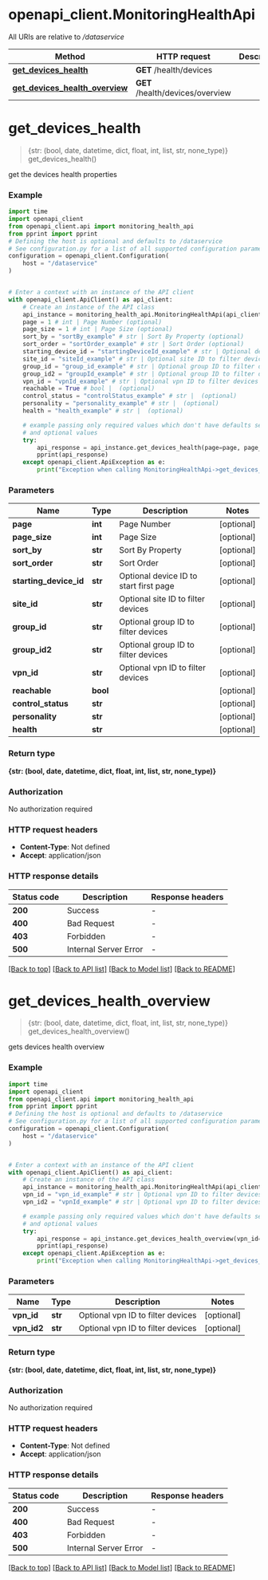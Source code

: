 # openapi_client.MonitoringHealthApi

All URIs are relative to */dataservice*

Method | HTTP request | Description
------------- | ------------- | -------------
[**get_devices_health**](MonitoringHealthApi.md#get_devices_health) | **GET** /health/devices | 
[**get_devices_health_overview**](MonitoringHealthApi.md#get_devices_health_overview) | **GET** /health/devices/overview | 


# **get_devices_health**
> {str: (bool, date, datetime, dict, float, int, list, str, none_type)} get_devices_health()



get the devices health properties

### Example


```python
import time
import openapi_client
from openapi_client.api import monitoring_health_api
from pprint import pprint
# Defining the host is optional and defaults to /dataservice
# See configuration.py for a list of all supported configuration parameters.
configuration = openapi_client.Configuration(
    host = "/dataservice"
)


# Enter a context with an instance of the API client
with openapi_client.ApiClient() as api_client:
    # Create an instance of the API class
    api_instance = monitoring_health_api.MonitoringHealthApi(api_client)
    page = 1 # int | Page Number (optional)
    page_size = 1 # int | Page Size (optional)
    sort_by = "sortBy_example" # str | Sort By Property (optional)
    sort_order = "sortOrder_example" # str | Sort Order (optional)
    starting_device_id = "startingDeviceId_example" # str | Optional device ID to start first page (optional)
    site_id = "siteId_example" # str | Optional site ID to filter devices (optional)
    group_id = "group_id_example" # str | Optional group ID to filter devices (optional)
    group_id2 = "groupId_example" # str | Optional group ID to filter devices (optional)
    vpn_id = "vpnId_example" # str | Optional vpn ID to filter devices (optional)
    reachable = True # bool |  (optional)
    control_status = "controlStatus_example" # str |  (optional)
    personality = "personality_example" # str |  (optional)
    health = "health_example" # str |  (optional)

    # example passing only required values which don't have defaults set
    # and optional values
    try:
        api_response = api_instance.get_devices_health(page=page, page_size=page_size, sort_by=sort_by, sort_order=sort_order, starting_device_id=starting_device_id, site_id=site_id, group_id=group_id, group_id2=group_id2, vpn_id=vpn_id, reachable=reachable, control_status=control_status, personality=personality, health=health)
        pprint(api_response)
    except openapi_client.ApiException as e:
        print("Exception when calling MonitoringHealthApi->get_devices_health: %s\n" % e)
```


### Parameters

Name | Type | Description  | Notes
------------- | ------------- | ------------- | -------------
 **page** | **int**| Page Number | [optional]
 **page_size** | **int**| Page Size | [optional]
 **sort_by** | **str**| Sort By Property | [optional]
 **sort_order** | **str**| Sort Order | [optional]
 **starting_device_id** | **str**| Optional device ID to start first page | [optional]
 **site_id** | **str**| Optional site ID to filter devices | [optional]
 **group_id** | **str**| Optional group ID to filter devices | [optional]
 **group_id2** | **str**| Optional group ID to filter devices | [optional]
 **vpn_id** | **str**| Optional vpn ID to filter devices | [optional]
 **reachable** | **bool**|  | [optional]
 **control_status** | **str**|  | [optional]
 **personality** | **str**|  | [optional]
 **health** | **str**|  | [optional]

### Return type

**{str: (bool, date, datetime, dict, float, int, list, str, none_type)}**

### Authorization

No authorization required

### HTTP request headers

 - **Content-Type**: Not defined
 - **Accept**: application/json


### HTTP response details

| Status code | Description | Response headers |
|-------------|-------------|------------------|
**200** | Success |  -  |
**400** | Bad Request |  -  |
**403** | Forbidden |  -  |
**500** | Internal Server Error |  -  |

[[Back to top]](#) [[Back to API list]](../README.md#documentation-for-api-endpoints) [[Back to Model list]](../README.md#documentation-for-models) [[Back to README]](../README.md)

# **get_devices_health_overview**
> {str: (bool, date, datetime, dict, float, int, list, str, none_type)} get_devices_health_overview()



gets devices health overview

### Example


```python
import time
import openapi_client
from openapi_client.api import monitoring_health_api
from pprint import pprint
# Defining the host is optional and defaults to /dataservice
# See configuration.py for a list of all supported configuration parameters.
configuration = openapi_client.Configuration(
    host = "/dataservice"
)


# Enter a context with an instance of the API client
with openapi_client.ApiClient() as api_client:
    # Create an instance of the API class
    api_instance = monitoring_health_api.MonitoringHealthApi(api_client)
    vpn_id = "vpn_id_example" # str | Optional vpn ID to filter devices (optional)
    vpn_id2 = "vpnId_example" # str | Optional vpn ID to filter devices (optional)

    # example passing only required values which don't have defaults set
    # and optional values
    try:
        api_response = api_instance.get_devices_health_overview(vpn_id=vpn_id, vpn_id2=vpn_id2)
        pprint(api_response)
    except openapi_client.ApiException as e:
        print("Exception when calling MonitoringHealthApi->get_devices_health_overview: %s\n" % e)
```


### Parameters

Name | Type | Description  | Notes
------------- | ------------- | ------------- | -------------
 **vpn_id** | **str**| Optional vpn ID to filter devices | [optional]
 **vpn_id2** | **str**| Optional vpn ID to filter devices | [optional]

### Return type

**{str: (bool, date, datetime, dict, float, int, list, str, none_type)}**

### Authorization

No authorization required

### HTTP request headers

 - **Content-Type**: Not defined
 - **Accept**: application/json


### HTTP response details

| Status code | Description | Response headers |
|-------------|-------------|------------------|
**200** | Success |  -  |
**400** | Bad Request |  -  |
**403** | Forbidden |  -  |
**500** | Internal Server Error |  -  |

[[Back to top]](#) [[Back to API list]](../README.md#documentation-for-api-endpoints) [[Back to Model list]](../README.md#documentation-for-models) [[Back to README]](../README.md)

